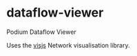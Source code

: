 # dataflow-viewer
Podium Dataflow Viewer

Uses the [visjs](http://http://visjs.org/) Network visualisation library.
